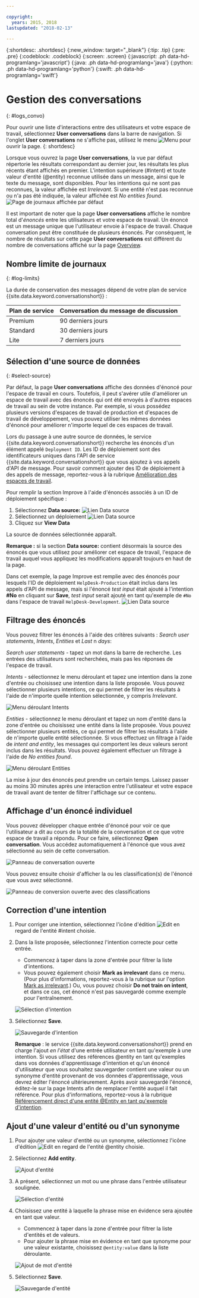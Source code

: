 ```yaml
---

copyright:
  years: 2015, 2018
lastupdated: "2018-02-13"

---
```


{:shortdesc: .shortdesc}
{:new_window: target="_blank"}
{:tip: .tip}
{:pre: .pre}
{:codeblock: .codeblock}
{:screen: .screen}
{:javascript: .ph data-hd-programlang='javascript'}
{:java: .ph data-hd-programlang='java'}
{:python: .ph data-hd-programlang='python'}
{:swift: .ph data-hd-programlang='swift'}

# Gestion des conversations
{: #logs_convo}

Pour ouvrir une liste d'interactions entre des utilisateurs et votre espace de travail, sélectionnez **User conversations** dans la barre de navigation. Si l'onglet **User conversations** ne s'affiche pas, utilisez le menu ![Menu](images/Menu_16.png) pour ouvrir la page.
{: shortdesc}

Lorsque vous ouvrez la page **User conversations**, la vue par défaut répertorie les résultats correspondant au dernier jour, les résultats les plus récents étant affichés en premier. L'intention supérieure (#intent) et toute valeur d'entité (@entity) reconnue utilisée dans un message, ainsi que le texte du message, sont disponibles. Pour les intentions qui ne sont pas reconnues, la valeur affichée est *Irrelevant*. Si une entité n'est pas reconnue ou n'a pas été indiquée, la valeur affichée est *No entities found*.
![Page de journaux affichée par défaut](images/logs_page1.png)

Il est important de noter que la page **User conversations** affiche le nombre total d'*énoncés* entre les utilisateurs et votre espace de travail. Un énoncé est un message unique que l'utilisateur envoie à l'espace de travail. Chaque conversation peut être constituée de plusieurs énoncés. Par conséquent, le nombre de résultats sur cette page **User conversations** est différent du nombre de conversations affiché sur la page [Overview](logs_oview.html).

## Nombre limite de journaux
{: #log-limits}

La durée de conservation des messages dépend de votre plan de service {{site.data.keyword.conversationshort}} :

  Plan de service                         | Conversation du message de discussion
  ------------------------------------ | ------------------------------------
  Premium                              | 90 derniers jours
  Standard                             | 30 derniers jours
  Lite                                 | 7 derniers jours

## Sélection d'une source de données
{: #select-source}

Par défaut, la page **User conversations** affiche des données d'énoncé pour l'espace de travail en cours. Toutefois, il peut s'avérer utile d'améliorer un espace de travail avec des énoncés qui ont été envoyés à d'autres espaces de travail au sein de votre instance. Par exemple, si vous possédez plusieurs versions d'espaces de travail de production et d'espaces de travail de développement, vous pouvez utiliser les mêmes données d'énoncé pour améliorer n'importe lequel de ces espaces de travail. 

Lors du passage à une autre source de données, le service {{site.data.keyword.conversationshort}} recherche les énoncés d'un élément appelé `Deployment ID`. Les ID de déploiement sont des identificateurs uniques dans l'API de service {{site.data.keyword.conversationshort}} que vous ajoutez à vos appels d'API de message. Pour savoir comment ajouter des ID de déploiement à des appels de message, reportez-vous à la rubrique [Amélioration des espaces de travail](logs.html#deploy_id).

Pour remplir la section Improve à l'aide d'énoncés associés à un ID de déploiement spécifique :

1.  Sélectionnez **Data source:**
    ![Lien Data source](images/data_source_1.png)
1.  Sélectionnez un déploiement
    ![Lien Data source](images/data_source_2.png)
1.  Cliquez sur **View Data**

La source de données sélectionnée apparaît. 

**Remarque :** si la section **Data source:** contient désormais la source des énoncés que vous utilisez pour améliorer cet espace de travail, l'espace de travail auquel vous appliquez les modifications apparaît toujours en haut de la page. 

Dans cet exemple, la page Improve est remplie avec des énoncés pour lesquels l'ID de déploiement `HelpDesk-Production` était inclus dans les appels d'API de message, mais si l'énoncé *test input* était ajouté à l'intention **#No** en cliquant sur **Save**, *test input* serait ajouté en tant qu'exemple de `#No` dans l'espace de travail `HelpDesk-Development`.
![Lien Data source](images/data_source_3.png)

## Filtrage des énoncés

Vous pouvez filtrer les énoncés à l'aide des critères suivants : *Search user statements*, *Intents*, *Entities* et *Last* n *days*:

*Search user statements* - tapez un mot dans la barre de recherche. Les entrées des utilisateurs sont recherchées, mais pas les réponses de l'espace de travail. 

*Intents* - sélectionnez le menu déroulant et tapez une intention dans la zone d'entrée ou choisissez une intention dans la liste proposée. Vous pouvez sélectionner plusieurs  intentions, ce qui permet de filtrer les résultats à l'aide de n'importe quelle intention sélectionnée, y compris *Irrelevant*.

![Menu déroulant Intents](images/intents_filter.png)

*Entities* - sélectionnez le menu déroulant et tapez un nom d'entité dans la zone d'entrée ou choisissez une entité dans la liste proposée. Vous pouvez sélectionner plusieurs entités, ce qui permet de filtrer les résultats à l'aide de n'importe quelle entité sélectionnée. Si vous effectuez un filtrage à l'aide de *intent and entity*, les messages qui comportent les deux valeurs seront inclus dans les résultats. Vous pouvez également effectuer un filtrage à l'aide de *No entities found*.

![Menu déroulant Entities](images/entities_filter.png)

La mise à jour des énoncés peut prendre un certain temps. Laissez passer au moins 30 minutes après une interaction entre l'utilisateur et votre espace de travail avant de tenter de filtrer l'affichage sur ce contenu. 

## Affichage d'un énoncé individuel
Vous pouvez développer chaque entrée d'énoncé pour voir ce que l'utilisateur a dit au cours de la totalité de la conversation et ce que votre espace de travail a répondu. Pour ce faire, sélectionnez **Open conversation**. Vous accédez automatiquement à l'énoncé que vous avez sélectionné au sein de cette conversation.

![Panneau de conversation ouverte](images/open_convo.png)

Vous pouvez ensuite choisir d'afficher la ou les classification(s) de l'énoncé que vous avez sélectionné.

![Panneau de conversion ouverte avec des classifications](images/open_convo_classes.png)

## Correction d'une intention

1.  Pour corriger une intention, sélectionnez l'icône d'édition ![Edit](images/edit_icon.png) en regard de l'entité #intent choisie.
1.  Dans la liste proposée, sélectionnez l'intention correcte pour cette entrée.
    - Commencez à taper dans la zone d'entrée pour filtrer la liste d'intentions.
    - Vous pouvez également choisir **Mark as irrelevant** dans ce menu. (Pour plus d'informations, reportez-vous à la rubrique sur l'option [Mark as irrelevant](intents.html#mark-irrelevant).) Ou, vous pouvez choisir **Do not train on intent**, et dans ce cas, cet énoncé n'est pas sauvegardé comme exemple pour l'entraînement.

    ![Sélection d'intention](images/select_intent.png)
1.  Sélectionnez **Save**.

    ![Sauvegarde d'intention](images/save_intent.png)

    **Remarque** : le service {{site.data.keyword.conversationshort}} prend en charge l'ajout *en l'état* d'une entrée utilisateur en tant qu'exemple à une intention. Si vous utilisez des références @entity en tant qu'exemples dans vos données d'apprentissage d'intention et qu'un énoncé d'utilisateur que vous souhaitez sauvegarder contient une valeur ou un synonyme d'entité provenant de vos données d'apprentissage, vous devrez éditer l'énoncé ultérieurement. Après avoir sauvegardé l'énoncé, éditez-le sur la page Intents afin de remplacer l'entité auquel il fait référence. Pour plus d'informations, reportez-vous à la rubrique [Référencement direct d'une entité @Entity en tant qu'exemple d'intention](intents.html#entity-as-example).

## Ajout d'une valeur d'entité ou d'un synonyme

1.  Pour ajouter une valeur d'entité ou un synonyme, sélectionnez l'icône d'édition ![Edit](images/edit_icon.png) en regard de l'entité @entity choisie.
1.  Sélectionnez **Add entity**.

    ![Ajout d'entité](images/add_entity.png)
1.  A présent, sélectionnez un mot ou une phrase dans l'entrée utilisateur soulignée.

    ![Sélection d'entité](images/select_entity.png)
1.  Choisissez une entité à laquelle la phrase mise en évidence sera ajoutée en tant que valeur.
    - Commencez à taper dans la zone d'entrée pour filtrer la liste d'entités et de valeurs.
    - Pour ajouter la phrase mise en évidence en tant que synonyme pour une valeur existante, choisissez `@entity:value` dans la liste déroulante.

    ![Ajout de mot d'entité](images/add_entity_word.png)
1.  Sélectionnez **Save**.

    ![Sauvegarde d'entité](images/add_entity_save.png)
